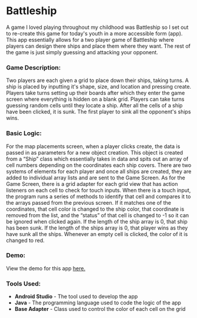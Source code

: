 # Battleship
A game I loved playing throughout my childhood was Battleship so I set out to re-create this game for today's youth in a more accessible form (app). This app essentially allows for a two player game of Battleship where players can design there ships and place them where they want. The rest of the game is just simply guessing and attacking your opponent.

### Game Description:
Two players are each given a grid to place down their ships, taking turns. A ship is placed by inputting it's shape, size, and location and pressing create. Players take turns setting up their boards after which they enter the game screen where everything is hidden on a blank grid. Players can take turns guessing random cells until they locate a ship. After all the cells of a ship have been clicked, it is sunk. The first player to sink all the opponent's ships wins. 

### Basic Logic:
For the map placements screen, when a player clicks create, the data is passed in as parameters for a new object creation. This object is created from a “Ship” class which essentially takes in data and spits out an array of cell numbers depending on the coordinates each ship covers. There are two systems of elements for each player and once all ships are created, they are added to individual array lists and are sent to the Game Screen. As for the Game Screen, there is a grid adapter for each grid view that has action listeners on each cell to check for touch inputs. When there is a touch input, the program runs a series of methods to identify that cell and compares it to the arrays passed from the previous screen. If it matches one of the coordinates, that cell color is changed to the ship color, that coordinate is removed from the list, and the “status” of that cell is changed to -1 so it can be ignored when clicked again. If the length of the ship array is 0, that ship has been sunk. If the length of the ships array is 0, that player wins as they have sunk all the ships. Whenever an empty cell is clicked, the color of it is changed to red.

### Demo:
View the demo for this app [here.](https://youtu.be/wh9V4yHcz4A)

### Tools Used:
- **Android Studio** - The tool used to develop the app
- **Java** - The programming language used to code the logic of the app
- **Base Adapter** - Class used to control the color of each cell on the grid

